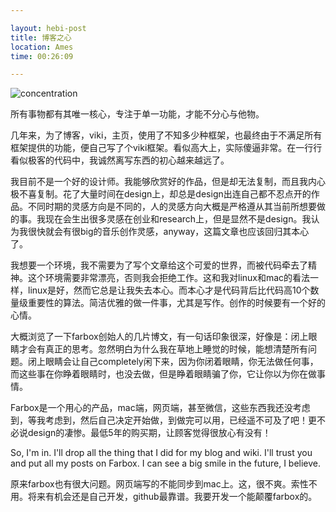 ```yaml
---

layout: hebi-post
title: 博客之心
location: Ames
time: 00:26:09

---
```


![concentration](https://farm9.staticflickr.com/8275/15612986550_0d97184028_o.jpg)

所有事物都有其唯一核心，专注于单一功能，才能不分心与他物。

几年来，为了博客，viki，主页，使用了不知多少种框架，也最终由于不满足所有框架提供的功能，便自己写了个viki框架。看似高大上，实际傻逼非常。在一行行看似极客的代码中，我诚然离写东西的初心越来越远了。

我目前不是一个好的设计师。我能够欣赏好的作品，但是却无法复制，而且我内心极不喜复制。花了大量时间在design上，却总是design出连自己都不忍点开的作品。不同时期的灵感方向是不同的，人的灵感方向大概是严格遵从其当前所想要做的事。我现在会生出很多灵感在创业和research上，但是显然不是design。我认为我很快就会有很big的音乐创作灵感，anyway，这篇文章也应该回归其本心了。

我想要一个环境，我不需要为了写个文章给这个可爱的世界，而被代码牵去了精神。这个环境需要非常漂亮，否则我会拒绝工作。这和我对linux和mac的看法一样，linux是好，然而它总是让我失去本心。而本心才是代码背后比代码高10个数量级重要性的算法。简洁优雅的做一件事，尤其是写作。创作的时候要有一个好的心情。

大概浏览了一下farbox创始人的几片博文，有一句话印象很深，好像是：闭上眼睛才会有真正的思考。忽然明白为什么我在草地上睡觉的时候，能想清楚所有问题。闭上眼睛会让自己completely闲下来，因为你闭着眼睛，你无法做任何事，而这些事在你睁着眼睛时，也没去做，但是睁着眼睛骗了你，它让你以为你在做事情。

Farbox是一个用心的产品，mac端，网页端，甚至微信，这些东西我还没考虑到，等我考虑到，然后自己决定开始做，到做完可以用，已经遥不可及了吧！更不必说design的凄惨。最低5年的购买期，让顾客觉得很放心有没有！

So, I'm in. I'll drop all the thing that I did for my blog and wiki. I'll trust you and put all my posts on Farbox. I can see a big smile in the future, I believe.

原来farbox也有很大问题。网页端写的不能同步到mac上。这，很不爽。索性不用。将来有机会还是自己开发，github最靠谱。我要开发一个能颠覆farbox的。
